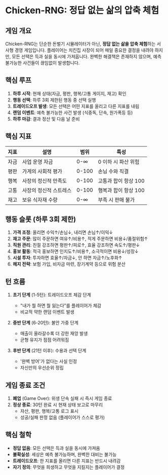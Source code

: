 # Chicken-RNG: 정답 없는 삶의 압축 체험

## 게임 개요

Chicken-RNG는 단순한 돈벌기 시뮬레이터가 아닌, **정답 없는 삶을 압축 체험**하는 서사형 경영 게임입니다. 플레이어는 치킨집 사장이 되어 매일 중요한 결정을 내려야 하지만, 모든 선택은 득과 실을 동시에 가져옵니다. 완벽한 해결책은 존재하지 않으며, 예측 불가능한 사건들이 끊임없이 발생합니다.

## 핵심 루프

1. **하루 시작**: 현재 상태(자금, 평판, 행복/고통 게이지, 재고) 확인
2. **행동 선택**: 하루 3회 제한된 행동 중 선택 실행
3. **트레이드오프 발생**: 모든 선택은 어떤 지표를 올리고 다른 지표를 내림
4. **랜덤 이벤트**: 예측 불가능한 사건 발생 (식중독, 단속, 원가폭등 등)
5. **하루 마감**: 결과 정산 및 다음 날 준비

## 핵심 지표

| 지표 | 설명 | 범위 | 특성 |
|------|------|------|------|
| 자금 | 사업 운영 자금 | 0-∞ | 0 이하 시 파산 위험 |
| 평판 | 가게의 사회적 평가 | 0-100 | 손님 수와 직결 |
| 행복 | 사장의 정신적 만족도 | 0-100 | 고통과 합이 항상 100 |
| 고통 | 사장의 정신적 스트레스 | 0-100 | 행복과 합이 항상 100 |
| 재고 | 보유 식자재 수량 | 0-∞ | 부족 시 판매 불가 |

## 행동 슬롯 (하루 3회 제한)

1. **가격 조정**: 올리면 수익↑/손님↓, 내리면 손님↑/이익↓
2. **재고 주문**: 많이 주문하면 여유↑/비용↑, 적게 주문하면 비용↓/품절위험↑
3. **직원 관리**: 친절 강조하면 평판↑/피로↑, 효율 강조하면 속도↑/평판↓
4. **홍보 활동**: 적극 홍보하면 인지도↑/비용↑, 소극적이면 비용↓/성장↓
5. **시설 투자**: 투자하면 효율↑/자금↓, 안 하면 자금↑/노후화↑
6. **헤지 전략**: 보험 가입, 비자금 마련, 장기계약 등으로 위험 분산

## 턴 흐름

1. **초기 단계** (1-5턴): 트레이드오프 체감 단계
   - "내가 뭘 하면 뭘 잃는다"를 플레이어가 체감
   - 비교적 약한 랜덤 이벤트 발생

2. **중반 단계** (6-20턴): 불안 가중 단계
   - 매출이 올라갈수록 더 강한 재앙 발생
   - 균형 유지가 점점 어려워짐

3. **후반 단계** (21턴 이후): 수용과 선택 단계
   - '완벽 방어'가 없다는 사실 인정
   - 자신만의 우선순위 정립

## 게임 종료 조건

1. **폐업** (Game Over): 위생 단속 실패 시 즉시 게임 종료
2. **정상 종료**: 30턴 완료 시 현재 상태 보고로 마무리
   - 자산, 평판, 행복/고통 로그 표시
   - 성공/실패 판정 없음 (플레이어가 스스로 평가)

## 핵심 철학

- **정답 없음**: 모든 선택은 득과 실을 동시에 가져옴
- **불확실성**: 세상은 예측 불가능하며, 완벽한 대비는 불가능
- **트레이드오프**: 한 지표를 올리면 다른 지표는 반드시 내려감
- **자기 정의**: 무엇을 희생하고 무엇을 지킬지는 플레이어가 결정
